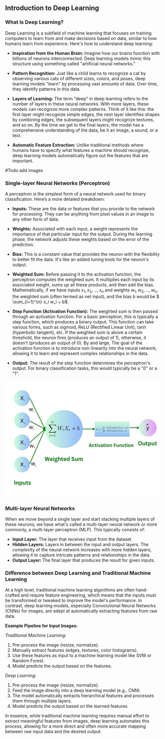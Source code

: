 ## Introduction to Deep Learning

### What Is Deep Learning?
Deep Learning is a subfield of machine learning that focuses on training computers to learn from and make decisions based on data, 
similar to how humans learn from experience. Here's how to understand deep learning:

- **Inspiration from the Human Brain:** Imagine how our brains function with billions of neurons interconnected. Deep learning models mimic this structure using something called "artificial neural networks."

- **Pattern Recognition:** Just like a child learns to recognize a cat by observing various cats of different sizes, colors, and poses, deep learning models "learn" by processing vast amounts of data. Over time, they identify patterns in this data.

- **Layers of Learning:** The term "deep" in deep learning refers to the number of layers in these neural networks. With more layers, these models can recognize more complex patterns. Think of it like this: the first layer might recognize simple edges, the next layer identifies shapes by combining edges, the subsequent layers might recognize textures, and so on. By the time we get to the final layers, the model has a comprehensive understanding of the data, be it an image, a sound, or a text.

- **Automatic Feature Extraction:** Unlike traditional methods where humans have to specify what features a machine should recognize, deep learning models automatically figure out the features that are important.

\#Todo add images

### Single-layer Neural Networks (Perceptron)

A perceptron is the simplest form of a neural network used for binary classification. Here’s a more detailed breakdown:

- **Inputs:** These are the data or features that you provide to the network for processing. They can be anything from pixel values in an image to any other form of data.

- **Weights:** Associated with each input, a weight represents the importance of that particular input for the output. During the learning phase, the network adjusts these weights based on the error of the prediction.

- **Bias:** This is a constant value that provides the neuron with the flexibility to better fit the data. It's like an added tuning knob for the neuron's output.

- **Weighted Sum:** Before passing it to the activation function, the perceptron computes the weighted sum. It multiplies each input by its associated weight, sums up all these products, and then add the bias. Mathematically, if we have inputs $x_1, x_2,..., x_n$ and weights $w_1, w_2,..., w_n$, the weighted sum (often termed as net input), and the bias $b$ would be  $ \sum_{i=1}^{n} x_i w_i + b$.

- **Step Function (Activation Function):** The weighted sum is then passed through an activation function. For a basic perceptron, this is typically a step function, which produces a binary output. This function can take various forms, such as sigmoid, ReLU (Rectified Linear Unit), tanh (hyperbolic tangent), etc. If the weighted sum is above a certain threshold, the neuron fires (produces an output of 1), otherwise, it doesn't (produces an output of 0). By and large, The goal of the activation function is to introduce non-linearity into the neural network, allowing it to learn and represent complex relationships in the data.

- **Output:** The result of the step function determines the perceptron's output. For binary classification tasks, this would typically be a "0" or a "1".

<p align="center">

<img src="/deep_learning_basic/img/perceptron.jpg" alt="Perceptron" width="550"> 

</p>

### Multi-layer Neural Networks 

When we move beyond a single layer and start stacking multiple layers of these neurons, we have what's called a multi-layer neural network or more commonly, a multi-layer perceptron (MLP). This typically consists of:

* **Input Layer:** The layer that receives input from the dataset.
* **Hidden Layers:** Layers in between the input and output layers. The complexity of the neural network increases with more hidden layers, allowing it to capture intricate patterns and relationships in the data.
* **Output Layer:** The final layer that produces the result for given inputs.

### Difference between Deep Learning and Traditional Machine Learning

At a high level, traditional machine learning algorithms are often hand-crafted and require feature engineering, which means that the inputs must be transformed or tweaked to improve the model's performance. In contrast, deep learning models, especially Convolutional Neural Networks (CNNs) for images, are adept at automatically extracting features from raw data.

**Example Pipeline for Input Images:**

*Traditional Machine Learning:*
1. Pre-process the image (resize, normalize).
2. Manually extract features (edges, textures, color histograms).
3. Use these features as input to a machine learning model like SVM or Random Forest.
4. Model predicts the output based on the features.

*Deep Learning:*
1. Pre-process the image (resize, normalize).
2. Feed the image directly into a deep learning model (e.g., CNN).
3. The model automatically extracts hierarchical features and processes them through multiple layers.
4. Model predicts the output based on the learned features.

In essence, while traditional machine learning requires manual effort to extract meaningful features from images, deep learning automates this process, allowing for a more direct and often more accurate mapping between raw input data and the desired output.

